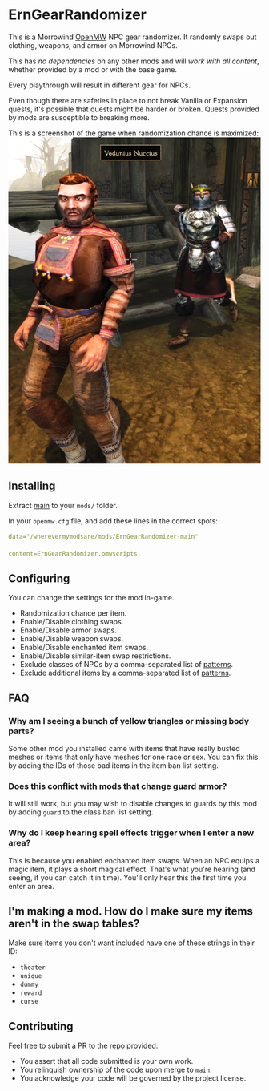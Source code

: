 # ErnGearRandomizer

This is a Morrowind [OpenMW](https://openmw.org/) NPC gear randomizer. It randomly swaps out clothing, weapons, and armor on Morrowind NPCs.

This has *no dependencies* on any other mods and will *work with all content*, whether provided by a mod or with the base game.

Every playthrough will result in different gear for NPCs.

Even though there are safeties in place to not break Vanilla or Expansion quests, it's possible that quests might be harder or broken. Quests provided by mods are susceptible to breaking more.

This is a screenshot of the game when randomization chance is maximized:
![example](ErnGearRandomizerExample.png)


## Installing
Extract [main](https://github.com/erinpentecost/ErnGearRandomizer/archive/refs/heads/main.zip) to your `mods/` folder.


In your `openmw.cfg` file, and add these lines in the correct spots:

```yaml
data="/wherevermymodsare/mods/ErnGearRandomizer-main"

content=ErnGearRandomizer.omwscripts
```

## Configuring

You can change the settings for the mod in-game.

* Randomization chance per item.
* Enable/Disable clothing swaps.
* Enable/Disable armor swaps.
* Enable/Disable weapon swaps.
* Enable/Disable enchanted item swaps.
* Enable/Disable similar-item swap restrictions.
* Exclude classes of NPCs by a comma-separated list of [patterns](http://lua-users.org/wiki/PatternsTutorial).
* Exclude additional items by a comma-separated list of [patterns](http://lua-users.org/wiki/PatternsTutorial).


## FAQ

### Why am I seeing a bunch of yellow triangles or missing body parts?
Some other mod you installed came with items that have really busted meshes or items that only have meshes for one race or sex. You can fix this by adding the IDs of those bad items in the item ban list setting.

### Does this conflict with mods that change guard armor?
It will still work, but you may wish to disable changes to guards by this mod by adding `guard` to the class ban list setting.

### Why do I keep hearing spell effects trigger when I enter a new area?
This is because you enabled enchanted item swaps. When an NPC equips a magic item, it plays a short magical effect. That's what you're hearing (and seeing, if you can catch it in time). You'll only hear this the first time you enter an area.

## I'm making a mod. How do I make sure my items aren't in the swap tables?
Make sure items you don't want included have one of these strings in their ID:
* `theater`
* `unique`
* `dummy`
* `reward`
* `curse`

## Contributing

Feel free to submit a PR to the [repo](https://github.com/erinpentecost/ErnGearRandomizer) provided:

* You assert that all code submitted is your own work.
* You relinquish ownership of the code upon merge to `main`.
* You acknowledge your code will be governed by the project license.
